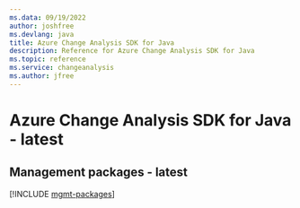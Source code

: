 ```yaml
---
ms.data: 09/19/2022
author: joshfree
ms.devlang: java
title: Azure Change Analysis SDK for Java
description: Reference for Azure Change Analysis SDK for Java
ms.topic: reference
ms.service: changeanalysis
ms.author: jfree
---
```

# Azure Change Analysis SDK for Java - latest

## Management packages - latest
[!INCLUDE [mgmt-packages](change-analysis-mgmt-index.md)]